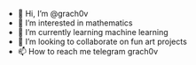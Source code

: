 - 👋 Hi, I’m @grach0v
- 👀 I’m interested in mathematics
- 🌱 I’m currently learning machine learning
- 💞️ I’m looking to collaborate on fun art projects
- 📫 How to reach me telegram grach0v

<!---
grach0v/grach0v is a ✨ special ✨ repository because its `README.md` (this file) appears on your GitHub profile.
You can click the Preview link to take a look at your changes.
--->
